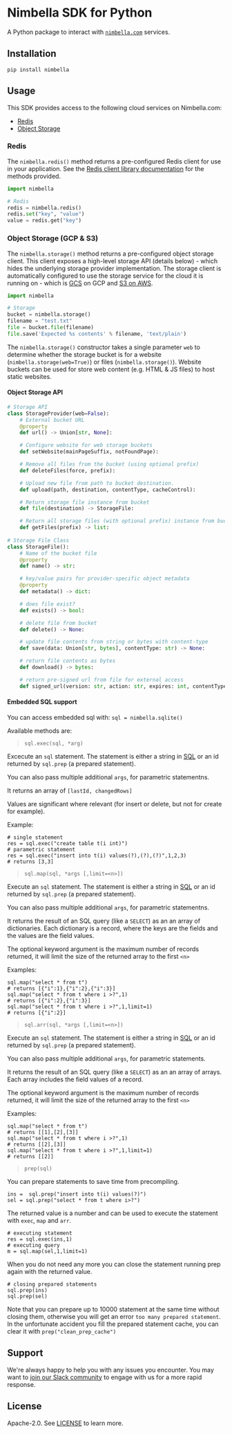 # Nimbella SDK for Python

A Python package to interact with [`nimbella.com`](https://nimbella.com) services.

## Installation

```
pip install nimbella
```

## Usage

This SDK provides access to the following cloud services on Nimbella.com:

- [Redis](https://redis.io/)
- [Object Storage](https://en.wikipedia.org/wiki/Object_storage)

### Redis

The `nimbella.redis()` method returns a pre-configured Redis client for use in your application. See the [Redis client library documentation](https://pypi.org/project/redis/) for the methods provided.

```python
import nimbella

# Redis
redis = nimbella.redis()
redis.set("key", "value")
value = redis.get("key")
```

### Object Storage (GCP & S3)

The `nimbella.storage()` method returns a pre-configured object storage client. This client exposes a high-level storage API (details below) - which hides the underlying storage provider implementation. The storage client is automatically configured to use the storage service for the cloud it is running on - which is [GCS](https://cloud.google.com/storage/) on GCP and [S3 on AWS](https://aws.amazon.com/s3/).

```python
import nimbella

# Storage
bucket = nimbella.storage()
filename = "test.txt"
file = bucket.file(filename)
file.save('Expected %s contents' % filename, 'text/plain')
```

The `nimbella.storage()` constructor takes a single parameter `web` to determine whether the storage bucket is for a website (`nimbella.storage(web=True)`) or files (`nimbella.storage()`). Website buckets can be used for store web content (e.g. HTML & JS files) to host static websites.

#### Object Storage API

```python
# Storage API
class StorageProvider(web=False):    
    # External bucket URL
    @property
    def url() -> Union[str, None]:

    # Configure website for web storage buckets
    def setWebsite(mainPageSuffix, notFoundPage):

    # Remove all files from the bucket (using optional prefix)    
    def deleteFiles(force, prefix):

    # Upload new file from path to bucket destination.
    def upload(path, destination, contentType, cacheControl):

    # Return storage file instance from bucket
    def file(destination) -> StorageFile:

    # Return all storage files (with optional prefix) instance from bucket
    def getFiles(prefix) -> list:
      
# Storage File Class
class StorageFile():
    # Name of the bucket file
    @property
    def name() -> str:

    # key/value pairs for provider-specific object metadata
    @property
    def metadata() -> dict:

    # does file exist?
    def exists() -> bool:

    # delete file from bucket
    def delete() -> None:

    # update file contents from string or bytes with content-type
    def save(data: Union[str, bytes], contentType: str) -> None:

    # return file contents as bytes
    def download() -> bytes:

    # return pre-signed url from file for external access
    def signed_url(version: str, action: str, expires: int, contentType: str) -> str:
```

#### Embedded SQL support

You can access embedded sql with: `sql = nimbella.sqlite()`

Available methods are:

> `sql.exec(sql, *arg)` 

Excecute an `sql` statement. The statement is either a string in [SQL](https://sqlite.org/lang.html) or an id returned by `sql.prep` (a prepared statement). 

You can also pass multiple additional `args`, for parametric statementns.

It returns an array of `[lastId, changedRows]`

Values are significant where relevant (for insert or delete, but not for create for example).

Example:

```
# single statement
res = sql.exec("create table t(i int)")
# parametric statement
res = sql.exec("insert into t(i) values(?),(?),(?)",1,2,3)
# returns [3,3]
```

> `sql.map(sql, *args [,limit=<n>])`

Execute an `sql` statement. The statement is either a string in [SQL](https://sqlite.org/lang.html) or an id returned by `sql.prep` (a prepared statement). 

You can also pass multiple additional `args`, for parametric statementns.

It returns the result of an SQL query (like a `SELECT`) as an an array of dictionaries. Each dictionary is a record, where the keys are the fields and the values are the field values.

The optional keyword argument is the maximum number of records returned, it will limit the size of the returned array to the first `<n>`


Examples:

```
sql.map("select * from t")
# returns [{"i":1},{"i":2},{"i":3}]
sql.map("select * from t where i >?",1)
# returns [{"i":2},{"i":3}]
sql.map("select * from t where i >?",1,limit=1)
# returns [{"i":2}]
```

> `sql.arr(sql, *args [,limit=<n>])`

Execute an `sql` statement. The statement is either a string in [SQL](https://sqlite.org/lang.html) or an id returned by `sql.prep` (a prepared statement). 

You can also pass multiple additional `args`, for parametric statements.

It returns the result of an SQL query (like a `SELECT`) as an an array of arrays. Each array includes the field values of a record.

The optional keyword argument is the maximum number of records returned, it will limit the size of the returned array to the first `<n>`

Examples:

```
sql.map("select * from t")
# returns [[1],[2],[3]]
sql.map("select * from t where i >?",1)
# returns [[2],[3]]
sql.map("select * from t where i >?",1,limit=1)
# returns [[2]]
```

> `prep(sql)`


You can prepare statements to save time from precompiling.

```
ins =  sql.prep("insert into t(i) values(?)")
sel = sql.prep("select * from t where i>?")
```

The returned value is a number and can be used to execute the statement with `exec`, `map` and `arr`.

```
# executing statement
res = sql.exec(ins,1)
# executing query
m = sql.map(sel,1,limit=1)
```

When you do not need any more you can close the statement running prep again with the returned value.

```
# closing prepared statements
sql.prep(ins)
sql.prep(sel)
```

Note that you can prepare up to 10000 statement at the same time without closing them, otherwise you will get an error `too many prepared statement`. In the unfortunate accident you fill the prepared statement cache, you can clear it with `prep("clean_prep_cache")`


## Support

We're always happy to help you with any issues you encounter. You may want to [join our Slack community](https://nimbella-community.slack.com/) to engage with us for a more rapid response.

## License

Apache-2.0. See [LICENSE](LICENSE) to learn more.
